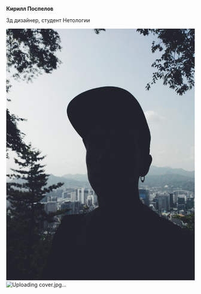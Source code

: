 **Кирилл Поспелов**

3д дизайнер, студент Нетологии

![Image alt](https://github.com/modularo/Portfolio/blob/main/images/cover.jpg)
![Uploading cover.jpg…]()
